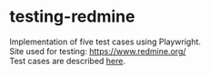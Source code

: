 # testing-redmine
Implementation of five test cases using Playwright.  
Site used for testing: https://www.redmine.org/  
Test cases are described [here](https://docs.google.com/document/d/18RTLNG7tj2D3f8oqsuuNJIpYKbtlKQTwCMy24GINeQA/edit?usp=sharing).
